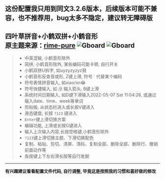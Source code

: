 **这份配置我只用到同文3.2.6版本，后续版本可能不兼容，也不推荐用，bug太多不隐定，建议转无障碍版**
---
四叶草拼音+小鹤双拼+小鹤音形  
原主题来源：[rime-pure](https://github.com/SivanLaai/rime-pure)
![Gboard](https://raw.githubusercontent.com/Jacobax/trime-config/main/pics/Gboard墨亮.jpg)
![Gboard](https://raw.githubusercontent.com/Jacobax/trime-config/main/pics/Gboard墨.jpg)
---
> * 中英混输, 小鹤音形除外  
> * 简拼, 小鹤音形除外, 某些编码可能卡顿, 自行开关  
> * 小鹤双拼U拆字, 如uyzyzyzyz叕  
> * 小鹤音形反查音或形, Z键上滑, 符号 ` 代替某个编码  
> * 符号表情拼音输入, 如xiao/xn😂  
> * 符号快捷输入, 如 /jt 输入箭头, B键上滑  
> * 系统时间日期输入, 如D键下滑输入2022-05-07 Sat 11:04:28, 或通过输入date、time、week等单词  
> * 剪贴板, 从状态栏进入或长按V键进入  
> * 液态键盘, 长按 `?123` 键进入  
> * `Enter`键上滑切换方案
> * 编辑功能, 上滑或长按G键进入  
> * 输入上次输入内容,长按空格键,小鹤音形除外  
> * `?123`键上滑切换主题、下滑切换配色  
> * 复制、粘贴、剪切、清屏、清码、复制全部、删除全部、删除行、撤销前面动作等  
> * 各按键上下左右滑长按等自行发掘    

---

**有兴趣建议看看配置文件代码, 自行调整, 毕竟这是按照我的习惯和喜好做的修改**